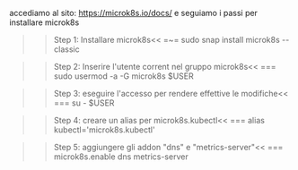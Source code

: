 accediamo al sito: https://microk8s.io/docs/ e seguiamo i passi per installare microk8s

>>Step 1: Installare microk8s<<
=~= sudo snap install microk8s --classic

>>Step 2: Inserire l'utente corrent nel gruppo microk8s<<
=== sudo usermod -a -G microk8s $USER

>>Step 3: eseguire l'accesso per rendere effettive le modifiche<<
=== su - $USER

>>Step 4: creare un alias per microk8s.kubectl<<
=== alias kubectl='microk8s.kubectl'

>>Step 5: aggiungere gli addon "dns" e "metrics-server"<<
=== microk8s.enable dns metrics-server

